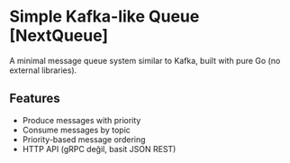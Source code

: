 # Simple Kafka-like Queue [NextQueue]

A minimal message queue system similar to Kafka, built with pure Go (no external libraries).

## Features
- Produce messages with priority
- Consume messages by topic
- Priority-based message ordering
- HTTP API (gRPC değil, basit JSON REST)
